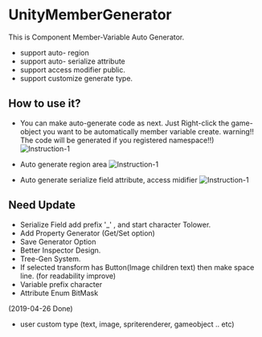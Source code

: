 # UnityMemberGenerator
 This is Component Member-Variable Auto Generator.
  * support auto- region 
  * support auto- serialize attribute
  * support access modifier public.
  * support customize generate type. 
  
 ## How to use it?

* You can make auto-generate code as next.
   Just Right-click the game-object you want to be automatically member variable create.
   warning!! The code will be generated if you registered namespace!!)
![Instruction-1](https://github.com/shlifedev/UnityUGUIMemberGenerator/blob/master/ScreenShots/inst1.gif)


* Auto generate region area
![Instruction-1](https://github.com/shlifedev/UnityUGUIMemberGenerator/blob/master/ScreenShots/inst2.gif)


* Auto generate serialize field attribute, access midifier 
![Instruction-1](https://github.com/shlifedev/UnityUGUIMemberGenerator/blob/master/ScreenShots/inst3.gif)


 ## Need Update  
  - Serialize Field add prefix '_' , and start character Tolower.
  - Add Property Generator (Get/Set option)
  - Save Generator Option
  - Better Inspector Design.
  - Tree-Gen System.
  - If selected transform has Button(Image children text) then make space line. (for readability improve)
  - Variable prefix character
  - Attribute Enum BitMask
  
  (2019-04-26 Done)
  * user custom type (text, image, spriterenderer, gameobject .. etc)
   
  
